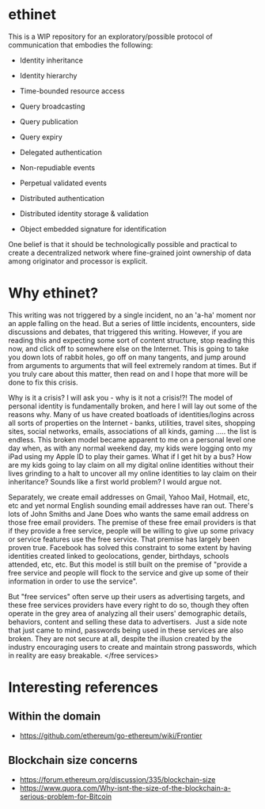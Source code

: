 # ethinet

This is a WIP repository for an exploratory/possible protocol of communication that embodies the following:

* Identity inheritance

* Identity hierarchy

* Time-bounded resource access

* Query broadcasting

* Query publication

* Query expiry

* Delegated authentication

* Non-repudiable events

* Perpetual validated events

* Distributed authentication

* Distributed identity storage & validation

* Object embedded signature for identification

One belief is that it should be technologically possible and practical to create a decentralized
network where fine-grained joint ownership of data among originator and processor is explicit.

Why ethinet?
============

This writing was not triggered by a single incident, no an 'a-ha' moment nor an apple falling on the head. But a series of little incidents, encounters, side discussions and debates, that triggered this writing. However, if you are reading this and expecting some sort of content structure, stop reading this now, and click off to somewhere else on the Internet. This is going to take you down lots of rabbit holes, go off on many tangents, and jump around from arguments to arguments that will feel extremely random at times. But if you truly care about this matter, then read on and I hope that more will be done to fix this crisis.

Why is it a crisis?
I will ask you - why is it not a crisis!?! The model of personal identity is fundamentally broken, and here I will lay out some of the reasons why. Many of us have created boatloads of identities/logins across all sorts of properties on the Internet - banks, utilities, travel sites, shopping sites, social networks, emails, associations of all kinds, gaming ..... the list is endless. This broken model became apparent to me on a personal level one day when, as with any normal weekend day, my kids were logging onto my iPad using my Apple ID to play their games. What if I get hit by a bus? How are my kids going to lay claim on all my digital online identities without their lives grinding to a halt to uncover all my online identities to lay claim on their inheritance? Sounds like a first world problem? I would argue not.

<free services>
Separately, we create email addresses on Gmail, Yahoo Mail, Hotmail, etc, etc and yet normal English sounding email addresses have ran out. There's lots of John Smiths and Jane Does who wants the same email address on those free email providers. The premise of these free email providers is that if they provide a free service, people will be willing to give up some privacy or service features use the free service. That premise has largely been proven true. Facebook has solved this constraint to some extent by having identities created linked to geolocations, gender, birthdays, schools attended, etc, etc. But this model is still built on the premise of "provide a free service and people will flock to the service and give up some of their information in order to use the service".

But "free services" often serve up their users as advertising targets, and these free services providers have every right to do so, though they often operate in the grey area of analyzing all their users' demographic details, behaviors, content and selling these data to advertisers.  Just a side note that just came to mind, passwords being used in these services are also broken. They are not secure at all, despite the illusion created by the industry encouraging users to create and maintain strong passwords, which in reality are easy breakable.
</free services>


Interesting references
======================

Within the domain
-----------------

* https://github.com/ethereum/go-ethereum/wiki/Frontier

Blockchain size concerns
------------------------

* https://forum.ethereum.org/discussion/335/blockchain-size
* https://www.quora.com/Why-isnt-the-size-of-the-blockchain-a-serious-problem-for-Bitcoin

